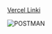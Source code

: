 [Vercel Linki](https://mekanbul-backend-lake.vercel.app/)




![POSTMAN](https://github.com/user-attachments/assets/e343dd0e-2e23-4107-87b6-e9eb60ca7214)
